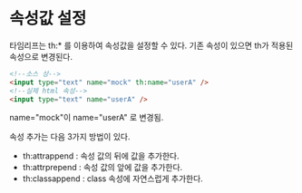 # 속성값 설정

타임리프는 th:* 를 이용하여 속성값을 설정할 수 있다. 기존 속성이 있으면 th가 적용된 속성으로 변경된다.

```html
<!--소스 상-->
<input type="text" name="mock" th:name="userA" />
<!--실제 html 속성-->
<input type="text" name="userA" /> 
```
name="mock"이 name="userA" 로 변경됨.

속성 추가는 다음 3가지 방법이 있다.
* th:attrappend : 속성 값의 뒤에 값을 추가한다. 
* th:attrprepend : 속성 값의 앞에 값을 추가한다. 
* th:classappend : class 속성에 자연스럽게 추가한다.
